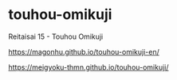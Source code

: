 # touhou-omikuji
Reitaisai 15 - Touhou Omikuji

https://magonhu.github.io/touhou-omikuji-en/

https://meigyoku-thmn.github.io/touhou-omikuji/
